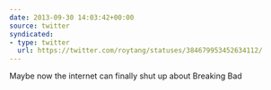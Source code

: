 ```yaml
---
date: 2013-09-30 14:03:42+00:00
source: twitter
syndicated:
- type: twitter
  url: https://twitter.com/roytang/statuses/384679953452634112/
---
```


Maybe now the internet can finally shut up about Breaking Bad